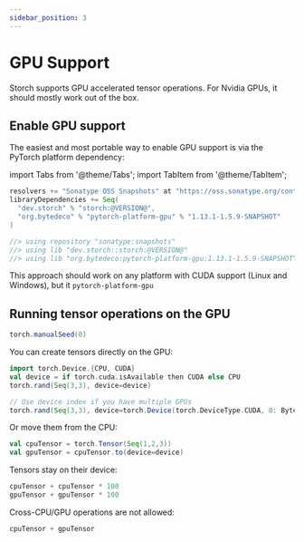 ```yaml
---
sidebar_position: 3
---
```


# GPU Support

Storch supports GPU accelerated tensor operations. For Nvidia GPUs, it should mostly work out of the box.

## Enable GPU support

The easiest and most portable way to enable GPU support is via the PyTorch platform dependency:

import Tabs from '@theme/Tabs';
import TabItem from '@theme/TabItem';

<Tabs>
  <TabItem value="sbt" label="sbt" default>

```scala
resolvers += "Sonatype OSS Snapshots" at "https://oss.sonatype.org/content/repositories/snapshots"
libraryDependencies += Seq(
  "dev.storch" % "storch:@VERSION@",
  "org.bytedeco" % "pytorch-platform-gpu" % "1.13.1-1.5.9-SNAPSHOT"
)
```

  </TabItem>
  <TabItem value="scala-cli" label="Scala-CLI">

```scala
//> using repository "sonatype:snapshots"
//> using lib "dev.storch::storch:@VERSION@"
//> using lib "org.bytedeco:pytorch-platform-gpu:1.13.1-1.5.9-SNAPSHOT"
```

  </TabItem>
</Tabs>

This approach should work on any platform with CUDA support (Linux and Windows), but it
`pytorch-platform-gpu`

## Running tensor operations on the GPU

```scala mdoc:invisible
torch.manualSeed(0)
```

You can create tensors directly on the GPU:
```scala mdoc
import torch.Device.{CPU, CUDA}
val device = if torch.cuda.isAvailable then CUDA else CPU
torch.rand(Seq(3,3), device=device)

// Use device index if you have multiple GPUs
torch.rand(Seq(3,3), device=torch.Device(torch.DeviceType.CUDA, 0: Byte))
```
Or move them from the CPU:
```scala mdoc
val cpuTensor = torch.Tensor(Seq(1,2,3))
val gpuTensor = cpuTensor.to(device=device)
```
Tensors stay on their device:
```scala mdoc
cpuTensor + cpuTensor * 100
gpuTensor + gpuTensor * 100
```
Cross-CPU/GPU operations are not allowed: 
```scala mdoc:crash
cpuTensor + gpuTensor
```